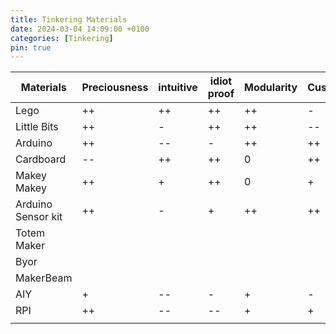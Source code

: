 ```yaml
---
title: Tinkering Materials 
date: 2024-03-04 14:09:00 +0100
categories: [Tinkering]
pin: true
---
```


| Materials          | Preciousness | intuitive | idiot proof | Modularity | Customizability | Versatility | High ceiling | Wide Walls | Low floor | Affordance |
| ------------------ | ------------ | --------- | ----------- | ---------- | --------------- | ----------- | ------------ | ---------- | --------- | ---------- |
| Lego               | ++           | ++        | ++          | ++         | -               | ++          | ++           | +          | ++        | ++         |
| Little Bits        | ++           | -         | ++          | ++         | --              | -           | -            | --         | +         | +          |
| Arduino            | ++           | --        | -           | ++         | ++              | ++          | ++           | ++         | --        | --         |
| Cardboard          | --           | ++        | ++          | 0          | ++              | ++          | -            | -          | ++        | +          |
| Makey Makey        | ++           | +         | ++          | 0          | +               | -           | -            | -          | +         | +          |
| Arduino Sensor kit | ++           | -         | +           | ++         | ++              | ++          | ++           | ++         | --        | --         |
| Totem Maker        |              |           |             |            |                 |             |              |            |           |            |
| Byor               |              |           |             |            |                 |             |              |            |           |            |
| MakerBeam          |              |           |             |            |                 |             |              |            |           |            |
| AIY                | +            | --        | -           | +          | -               | --          | -            | -          | +         | -          |
| RPI                | ++           | --        | --          | +          | +               | ++          | ++           | ++         | -         | -          |
|                    |              |           |             |            |                 |             |              |            |           |            |
